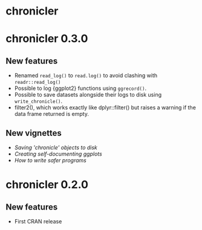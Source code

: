# chronicler

# chronicler 0.3.0

## New features

* Renamed `read_log()` to `read.log()` to avoid clashing with `readr::read_log()`
* Possible to log {ggplot2} functions using `ggrecord()`.
* Possible to save datasets alongside their logs to disk using `write_chronicle()`.
* filter2(), which works exactly like dplyr::filter() but raises a warning if the data frame returned is empty. 

## New vignettes

* *Saving 'chronicle' objects to disk*
* *Creating self-documenting ggplots*
* *How to write safer programs*

# chronicler 0.2.0

## New features

* First CRAN release
